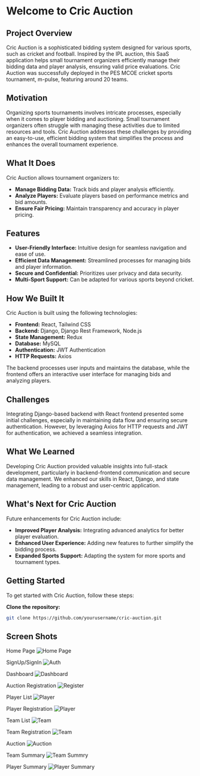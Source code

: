 # Welcome to Cric Auction

## Project Overview

Cric Auction is a sophisticated bidding system designed for various sports, such as cricket and football. Inspired by the IPL auction, this SaaS application helps small tournament organizers efficiently manage their bidding data and player analysis, ensuring valid price evaluations. Cric Auction was successfully deployed in the PES MCOE cricket sports tournament, m-pulse, featuring around 20 teams.

## Motivation

Organizing sports tournaments involves intricate processes, especially when it comes to player bidding and auctioning. Small tournament organizers often struggle with managing these activities due to limited resources and tools. Cric Auction addresses these challenges by providing an easy-to-use, efficient bidding system that simplifies the process and enhances the overall tournament experience.

## What It Does

Cric Auction allows tournament organizers to:

- **Manage Bidding Data:** Track bids and player analysis efficiently.
- **Analyze Players:** Evaluate players based on performance metrics and bid amounts.
- **Ensure Fair Pricing:** Maintain transparency and accuracy in player pricing.

## Features

- **User-Friendly Interface:** Intuitive design for seamless navigation and ease of use.
- **Efficient Data Management:** Streamlined processes for managing bids and player information.
- **Secure and Confidential:** Prioritizes user privacy and data security.
- **Multi-Sport Support:** Can be adapted for various sports beyond cricket.

## How We Built It

Cric Auction is built using the following technologies:

- **Frontend:** React, Tailwind CSS
- **Backend:** Django, Django Rest Framework, Node.js
- **State Management:** Redux
- **Database:** MySQL
- **Authentication:** JWT Authentication
- **HTTP Requests:** Axios

The backend processes user inputs and maintains the database, while the frontend offers an interactive user interface for managing bids and analyzing players.

## Challenges

Integrating Django-based backend with React frontend presented some initial challenges, especially in maintaining data flow and ensuring secure authentication. However, by leveraging Axios for HTTP requests and JWT for authentication, we achieved a seamless integration.

## What We Learned

Developing Cric Auction provided valuable insights into full-stack development, particularly in backend-frontend communication and secure data management. We enhanced our skills in React, Django, and state management, leading to a robust and user-centric application.

## What's Next for Cric Auction

Future enhancements for Cric Auction include:

- **Improved Player Analysis:** Integrating advanced analytics for better player evaluation.
- **Enhanced User Experience:** Adding new features to further simplify the bidding process.
- **Expanded Sports Support:** Adapting the system for more sports and tournament types.


## Getting Started

To get started with Cric Auction, follow these steps:

**Clone the repository:**
   ```bash
   git clone https://github.com/yourusername/cric-auction.git
   ```

## Screen Shots

Home Page
![Home Page](client/src/assets/working/home.png)

SignUp/SignIn
![Auth](client/src/assets/working/login.png)

Dashboard
![Dashboard](client/src/assets/working/dashboard.png)

Auction Registration
![Register](client/src/assets/working/register.png)

Player List
![Player](client/src/assets/working/player.png)

Player Registration
![Player](client/src/assets/working/playerr.png)

Team List
![Team](client/src/assets/working/team.png)

Team Registration
![Team](client/src/assets/working/teamr.png)

Auction
![Auction](client/src/assets/working/auction.png)

Team Summary
![Team Summry](client/src/assets/working/summary.png)

Player Summary
![Player Summary](client/src/assets/working/summary1.png)



